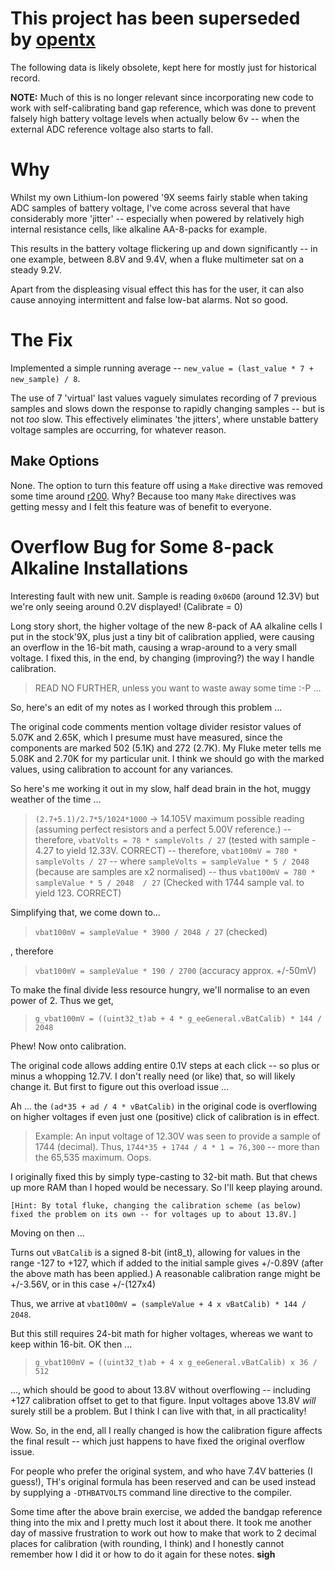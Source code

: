 # This project has been superseded by [opentx](http://opentx.googlecode.com/) #

The following data is likely obsolete, kept here for mostly just for historical record.


**NOTE:** Much of this is no longer relevant since incorporating new code to work with self-calibrating band gap reference, which was done to prevent falsely high battery voltage levels when actually below 6v -- when the external ADC reference voltage also starts to fall.

# Why #

Whilst my own Lithium-Ion powered '9X seems fairly stable when taking ADC samples of battery voltage, I've come across several that have considerably more 'jitter' -- especially when powered by relatively high internal resistance cells, like alkaline AA-8-packs for example.

This results in the battery voltage flickering up and down significantly -- in one example, between 8.8V and 9.4V, when a fluke multimeter sat on a steady 9.2V.

Apart from the displeasing visual effect this has for the user, it can also cause annoying intermittent and false low-bat alarms. Not so good.

# The Fix #

Implemented a simple running average -- `new_value = (last_value * 7 + new_sample) / 8`.

The use of 7 'virtual' last values vaguely simulates recording of 7 previous samples and slows down the response to rapidly changing samples -- but is not _too_ slow. This effectively eliminates 'the jitters', where unstable battery voltage samples are occurring, for whatever reason.

## Make Options ##

None. The option to turn this feature off using a `Make` directive was removed some time around [r200](https://code.google.com/p/gruvin9x/source/detail?r=200). Why? Because too many `Make` directives was getting messy and I felt this feature was of benefit to everyone.

# Overflow Bug for Some 8-pack Alkaline Installations #

Interesting fault with new unit. Sample is reading `0x06D0` (around 12.3V) but we're only seeing around 0.2V displayed! (Calibrate = 0)

Long story short, the higher voltage of the new 8-pack of AA alkaline cells I put in the stock'9X, plus just a tiny bit of calibration applied, were causing an overflow in the 16-bit math, causing a wrap-around to a very small voltage. I fixed this, in the end, by changing (improving?) the way I handle calibration.

> READ NO FURTHER, unless you want to waste away some time :-P ...

So, here's an edit of my notes as I worked through this problem ...

The original code comments mention voltage divider resistor values of 5.07K and 2.65K, which I presume must have measured, since the components are marked 502 (5.1K) and 272 (2.7K). My Fluke meter tells me 5.08K and 2.70K for my particular unit. I think we should go with the marked values, using calibration to account for any variances.

So here's me working it out in my slow, half dead brain in the hot, muggy weather of the time ...

> `(2.7+5.1)/2.7*5/1024*1000` -> 14.105V maximum possible reading (assuming perfect resistors and a perfect 5.00V reference.)
> -- therefore, `vbatVolts = 78 * sampleVolts / 27` (tested with sample - 4.27 to yield 12.33V. CORRECT)
> -- therefore, `vbat100mV = 780 * sampleVolts / 27`
> -- where `sampleVolts = sampleValue * 5 / 2048` (because are samples are x2 normalised)
> -- thus `vbat100mV = 780 * sampleValue * 5 / 2048  / 27`
> (Checked with 1744 sample val. to yield 123. CORRECT)

Simplifying that, we come down to...

> `vbat100mV = sampleValue * 3900 / 2048 / 27` (checked)

, therefore

> `vbat100mV = sampleValue * 190 / 2700` (accuracy approx. +/-50mV)

To make the final divide less resource hungry, we'll normalise to an even power of 2. Thus we get,

> `g_vbat100mV = ((uint32_t)ab + 4 * g_eeGeneral.vBatCalib) * 144 / 2048`

Phew! Now onto calibration.

The original code allows adding entire 0.1V steps at each click -- so plus or minus a whopping 12.7V. I don't really need (or like) that, so will likely change it. But first to figure out this overload issue ...

Ah ... the `(ad*35 + ad / 4 * vBatCalib)` in the original code is overflowing on higher voltages if even just one (positive) click of calibration is in effect.

> Example: An input voltage of 12.30V was seen to provide a sample of 1744 (decimal). Thus, `1744*35 + 1744 / 4 * 1 = 76,300` -- more than the 65,535 maximum. Oops.

I originally fixed this by simply type-casting to 32-bit math. But that chews up more RAM than I hoped would be necessary. So I'll keep playing around.

`[Hint: By total fluke, changing the calibration scheme (as below) fixed the problem on its own -- for voltages up to about 13.8V.]`

Moving on then ...

Turns out `vBatCalib` is a signed 8-bit (int8\_t), allowing for values in the range -127 to +127, which if added to the initial sample gives +/-0.89V (after the above math has been applied.) A reasonable calibration range might be +/-3.56V, or in this case +/-(127x4)

Thus, we arrive at `vbat100mV = (sampleValue + 4 x vBatCalib) * 144 / 2048`.

But this still requires 24-bit math for higher voltages, whereas we want to keep within 16-bit. OK then ...

> `g_vbat100mV = ((uint32_t)ab + 4 x g_eeGeneral.vBatCalib) x 36 / 512`

..., which should be good to about 13.8V without overflowing -- including +127 calibration offset to get to that figure. Input voltages above 13.8V _will_ surely still be a problem. But I think I can live with that, in all practicality!

Wow. So, in the end, all I really changed is how the calibration figure affects the final result -- which just happens to have fixed the original overflow issue.

For people who prefer the original system, and who have 7.4V batteries (I guess!), TH's original formula has been reserved and can be used instead by supplying a `-DTHBATVOLTS` command line directive to the compiler.


Some time after the above brain exercise, we added the bandgap reference thing into the mix and I pretty much lost it about there. It took me another day of massive frustration to work out how to make that work to 2 decimal places for calibration (with rounding, I think) and I honestly cannot remember how I did it or how to do it again for these notes. **sigh**
